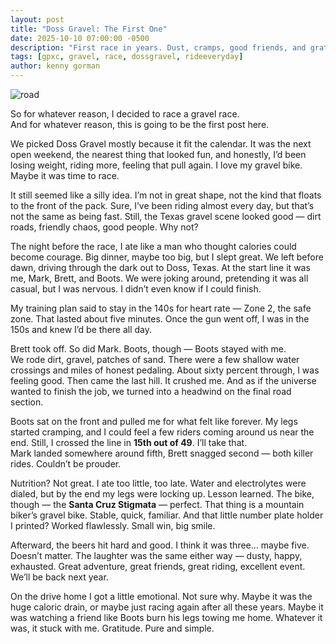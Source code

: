 ```yaml
---
layout: post
title: "Doss Gravel: The First One"
date: 2025-10-10 07:00:00 -0500
description: "First race in years. Dust, cramps, good friends, and gratitude."
tags: [gpxc, gravel, race, dossgravel, rideeveryday]
author: kenny gorman
---
```


![road](/assets/images/dos_gravel_road.jpg)

So for whatever reason, I decided to race a gravel race.  
And for whatever reason, this is going to be the first post here.

We picked Doss Gravel mostly because it fit the calendar. It was the next open weekend, the nearest thing that looked fun, and honestly, I’d been losing weight, riding more, feeling that pull again. I love my gravel bike. Maybe it was time to race.

It still seemed like a silly idea. I’m not in great shape, not the kind that floats to the front of the pack. Sure, I’ve been riding almost every day, but that’s not the same as being fast. Still, the Texas gravel scene looked good — dirt roads, friendly chaos, good people. Why not?

The night before the race, I ate like a man who thought calories could become courage. Big dinner, maybe too big, but I slept great. We left before dawn, driving through the dark out to Doss, Texas. At the start line it was me, Mark, Brett, and Boots. We were joking around, pretending it was all casual, but I was nervous. I didn’t even know if I could finish.  

My training plan said to stay in the 140s for heart rate — Zone 2, the safe zone. That lasted about five minutes. Once the gun went off, I was in the 150s and knew I’d be there all day.

Brett took off. So did Mark. Boots, though — Boots stayed with me.  
We rode dirt, gravel, patches of sand. There were a few shallow water crossings and miles of honest pedaling. About sixty percent through, I was feeling good. Then came the last hill. It crushed me. And as if the universe wanted to finish the job, we turned into a headwind on the final road section.

Boots sat on the front and pulled me for what felt like forever. My legs started cramping, and I could feel a few riders coming around us near the end. Still, I crossed the line in **15th out of 49**. I’ll take that.  
Mark landed somewhere around fifth, Brett snagged second — both killer rides. Couldn’t be prouder.

Nutrition? Not great. I ate too little, too late. Water and electrolytes were dialed, but by the end my legs were locking up. Lesson learned. The bike, though — the **Santa Cruz Stigmata** — perfect. That thing is a mountain biker’s gravel bike. Stable, quick, familiar. And that little number plate holder I printed? Worked flawlessly. Small win, big smile.

Afterward, the beers hit hard and good. I think it was three… maybe five.  
Doesn’t matter. The laughter was the same either way — dusty, happy, exhausted. Great adventure, great friends, great riding, excellent event. We’ll be back next year.

On the drive home I got a little emotional. Not sure why. Maybe it was the huge caloric drain, or maybe just racing again after all these years. Maybe it was watching a friend like Boots burn his legs towing me home. Whatever it was, it stuck with me. Gratitude. Pure and simple.